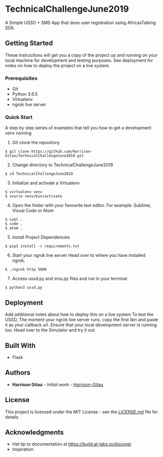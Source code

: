 # TechnicalChallengeJune2019

A Simple USSD + SMS App that does user registration using AfricasTalking SDK.

## Getting Started

These instructions will get you a copy of the project up and running on your local machine for development and testing purposes. See deployment for notes on how to deploy the project on a live system.

### Prerequisites

 * Git
 * Python 3.6.5
 * Virtualenv
 * ngrok live server


### Quick Start

A step by step series of examples that tell you how to get a development venv running

1. Git clone the repository

```
$ git clone https://github.com/Harrison-Gitau/TechnicalChallengeJune2019.git
```

2. Change directory to TechnicalChallengeJune2019

```
$ cd TechnicalChallengeJune2019
```

3. Initialize and activate a Virtualenv

```
$ virtualenv venv
$ source venv/bin/activate
```

4. Open the folder with your favourite text editor. For example: Sublime, Visual Code or Atom

```
$ subl .
$ code .
$ atom .
```

5. Install Project Dependencies

```
$ pip3 install -r requirements.txt
```

6. Start your ngrok live server
   Head over to where you have installed ngrok.

```
$ ./ngrok http 5000
```

7. Access ussd.py and sms.py files and run in your terminal

```
$ python3 ussd.py
```

## Deployment

Add additional notes about how to deploy this on a live system
To test the USSD, The moment your ngrok live server runs, copy the first likn and paste
it as your callback url. Ensure that your local development server is running too. Head over
to the Simulator and try it out.

## Built With

* Flask


## Authors

* **Harrison Gitau** - *Initial work* - [Harrison-Gitau](https://github.com/Harrison-Gitau)


## License

This project is licensed under the MIT License - see the [LICENSE.md](LICENSE.md) file for details

## Acknowledgments

* Hat tip to documentation at https://build.at-labs.io/discover
* Inspiration
